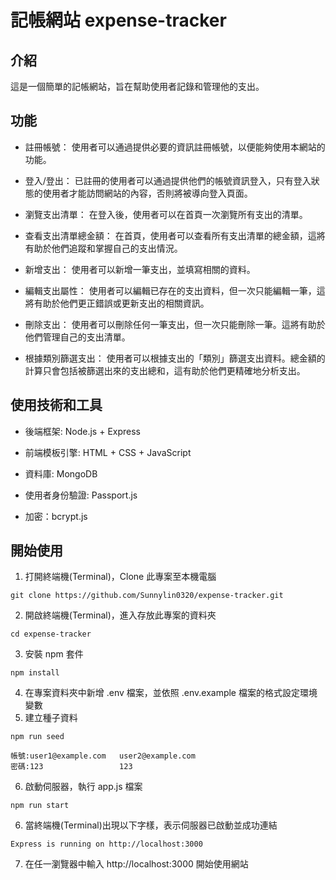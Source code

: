 # 記帳網站 expense-tracker

## 介紹
這是一個簡單的記帳網站，旨在幫助使用者記錄和管理他的支出。


## 功能

- 註冊帳號：
使用者可以通過提供必要的資訊註冊帳號，以便能夠使用本網站的功能。

- 登入/登出：
已註冊的使用者可以通過提供他們的帳號資訊登入，只有登入狀態的使用者才能訪問網站的內容，否則將被導向登入頁面。

- 瀏覽支出清單：
在登入後，使用者可以在首頁一次瀏覽所有支出的清單。

- 查看支出清單總金額：
在首頁，使用者可以查看所有支出清單的總金額，這將有助於他們追蹤和掌握自己的支出情況。

- 新增支出：
使用者可以新增一筆支出，並填寫相關的資料。

- 編輯支出屬性：
使用者可以編輯已存在的支出資料，但一次只能編輯一筆，這將有助於他們更正錯誤或更新支出的相關資訊。

- 刪除支出：
使用者可以刪除任何一筆支出，但一次只能刪除一筆。這將有助於他們管理自己的支出清單。

- 根據類別篩選支出：
使用者可以根據支出的「類別」篩選支出資料。總金額的計算只會包括被篩選出來的支出總和，這有助於他們更精確地分析支出。

## 使用技術和工具

- 後端框架: Node.js + Express

- 前端模板引擎: HTML + CSS + JavaScript

- 資料庫: MongoDB

- 使用者身份驗證: Passport.js

- 加密：bcrypt.js

## 開始使用

1. 打開終端機(Terminal)，Clone 此專案至本機電腦

```
git clone https://github.com/Sunnylin0320/expense-tracker.git
```

2. 開啟終端機(Terminal)，進入存放此專案的資料夾

```
cd expense-tracker
```

3. 安裝 npm 套件

```
npm install
```

4. 在專案資料夾中新增 .env 檔案，並依照 .env.example 檔案的格式設定環境變數
5. 建立種子資料

  ```
  npm run seed
  ```
  ```
  帳號:user1@example.com   user2@example.com
  密碼:123                 123
  ```
6. 啟動伺服器，執行 app.js 檔案

```
npm run start
```

6. 當終端機(Terminal)出現以下字樣，表示伺服器已啟動並成功連結

```
Express is running on http://localhost:3000
```

7. 在任一瀏覽器中輸入 http://localhost:3000 開始使用網站
